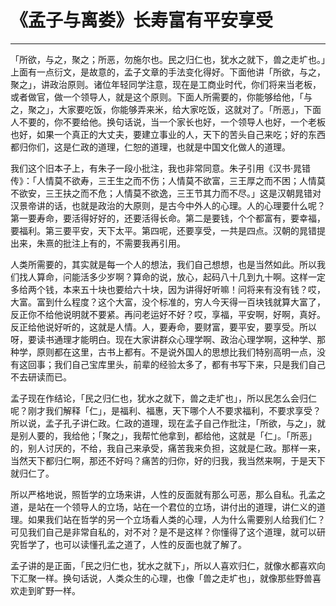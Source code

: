 # 《孟子与离娄》长寿富有平安享受

------

「所欲，与之，聚之；所恶，勿施尔也。民之归仁也，犹水之就下，兽之走圹也。」上面有一点衍文，是故意的，孟子文章的手法变化得好。下面他讲「所欲，与之，聚之」，讲政治原则。诸位年轻同学注意，现在是工商业时代，你们将来当老板，或者做官，做一个领导人，就是这个原则。下面人所需要的，你能够给他，「与之，聚之」，大家要吃饭，你能够弄来米，给大家吃饭，这就对了。「所恶」，下面人不要的，你不要给他。换句话说，当一个家长也好，一个领导人也好，一个老板也好，如果一个真正的大丈夫，要建立事业的人，天下的苦头自己来吃；好的东西都归你们，这是仁政的道理，仁恕的道理，也就是中国文化做人的道理。

我们这个旧本子上，有朱子一段小批注，我也非常同意。朱子引用《汉书·晁错传》：「人情莫不欲寿，三王生之而不伤；人情莫不欲富，三王厚之而不困；人情莫不欲安，三王扶之而不危；人情莫不欲逸，三王节其力而不尽。」这是汉朝晁错对汉景帝讲的话，也就是政治的大原则，是古今中外人的心理。人的心理要什么呢？第一要寿命，要活得好好的，还要活得长命。第二是要钱，个个都富有，要幸福，要福利。第三要平安，天下太平。第四呢，还要享受，一共是四点。汉朝的晁错提出来，朱熹的批注上有的，不需要我再引用。

人类所需要的，其实就是每一个人的想法，我们自己想想，也是当然如此。所以我们找人算命，问能活多少岁啊？算命的说，放心，起码八十几到九十啊。这样一定多给两个钱，本来五十块也要给六十块，因为讲得好听嘛！问将来有没有钱？哎，大富。富到什么程度？这个大富，没个标准的，穷人今天得一百块钱就算大富了，反正你不给他说明就不要紧。再问老运好不好？哎，享福，平安啊，好啊，真好。反正给他说好听的，这就是人情。人，要寿命，要财富，要平安，要享受。所以呀，要读书通理才能明白。现在大家讲群众心理学啊、政治心理学啊，这种学、那种学，原则都在这里，古书上都有。不是说外国人的思想比我们特别高明一点，没有这回事；我们自己宝库里头，前辈的经验太多了，都有书写下来，只是我们自己不去研读而已。

孟子现在作结论，「民之归仁也，犹水之就下，兽之走圹也」，所以民怎么会归仁呢？刚才我们解释「仁」，是福利、福惠，天下哪个人不要求福利，不要求享受？所以说，孟子孔子讲仁政。仁政的道理，现在孟子自己作批注，「所欲，与之」，就是别人要的，我给他；「聚之」，我帮忙他拿到，都给他，这就是「仁」。「所恶」的，别人讨厌的，不给，我自己来承受，痛苦我来负担，这就是仁政。那样一来，当然天下都归仁啊，那还不好吗？痛苦的归你，好的归我，我当然来啊，于是天下就归仁了。

所以严格地说，照哲学的立场来讲，人性的反面就有那么可恶，那么自私。孔孟之道，是站在一个领导人的立场，站在一个君位的立场，讲付出的道理，讲仁义的道理。如果我们站在哲学的另一个立场看人类的心理，人为什么需要别人给我们仁？可见我们自己是非常自私的，对不对？是不是这样？你懂得了这个道理，就可以研究哲学了，也可以读懂孔孟之道了，人性的反面也就了解了。

孟子讲的是正面，「民之归仁也，犹水之就下」，所以人喜欢归仁，就像水都喜欢向下汇聚一样。换句话说，人类众生的心理，也像「兽之走圹也」，就像那些野兽喜欢走到旷野一样。

